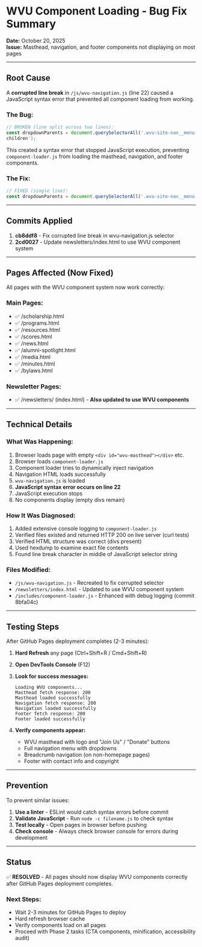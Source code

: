 # WVU Component Loading - Bug Fix Summary

**Date:** October 20, 2025  
**Issue:** Masthead, navigation, and footer components not displaying on most pages

---

## Root Cause

A **corrupted line break** in `/js/wvu-navigation.js` (line 22) caused a JavaScript syntax error that prevented all component loading from working.

### The Bug:
```javascript
// BROKEN (line split across two lines):
const dropdownParents = document.querySelectorAll('.wvu-site-nav__menu-item-has-
children');
```

This created a syntax error that stopped JavaScript execution, preventing `component-loader.js` from loading the masthead, navigation, and footer components.

### The Fix:
```javascript
// FIXED (single line):
const dropdownParents = document.querySelectorAll('.wvu-site-nav__menu-item-has-children');
```

---

## Commits Applied

1. **cb8ddf8** - Fix corrupted line break in wvu-navigation.js selector
2. **2cd0027** - Update newsletters/index.html to use WVU component system

---

## Pages Affected (Now Fixed)

All pages with the WVU component system now work correctly:

### Main Pages:
- ✅ /scholarship.html
- ✅ /programs.html  
- ✅ /resources.html
- ✅ /scores.html
- ✅ /news.html
- ✅ /alumni-spotlight.html
- ✅ /media.html
- ✅ /minutes.html
- ✅ /bylaws.html

### Newsletter Pages:
- ✅ /newsletters/ (index.html) - **Also updated to use WVU components**

---

## Technical Details

### What Was Happening:
1. Browser loads page with empty `<div id="wvu-masthead"></div>` etc.
2. Browser loads `component-loader.js`
3. Component loader tries to dynamically inject navigation
4. Navigation HTML loads successfully
5. `wvu-navigation.js` is loaded
6. **JavaScript syntax error occurs on line 22**
7. JavaScript execution stops
8. No components display (empty divs remain)

### How It Was Diagnosed:
1. Added extensive console logging to `component-loader.js`
2. Verified files existed and returned HTTP 200 on live server (curl tests)
3. Verified HTML structure was correct (divs present)
4. Used hexdump to examine exact file contents
5. Found line break character in middle of JavaScript selector string

### Files Modified:
- `/js/wvu-navigation.js` - Recreated to fix corrupted selector
- `/newsletters/index.html` - Updated to use WVU component system
- `/includes/component-loader.js` - Enhanced with debug logging (commit 8bfa04c)

---

## Testing Steps

After GitHub Pages deployment completes (2-3 minutes):

1. **Hard Refresh** any page (Ctrl+Shift+R / Cmd+Shift+R)
2. **Open DevTools Console** (F12)
3. **Look for success messages:**
   ```
   Loading WVU components...
   Masthead fetch response: 200
   Masthead loaded successfully
   Navigation fetch response: 200
   Navigation loaded successfully
   Footer fetch response: 200
   Footer loaded successfully
   ```

4. **Verify components appear:**
   - WVU masthead with logo and "Join Us" / "Donate" buttons
   - Full navigation menu with dropdowns
   - Breadcrumb navigation (on non-homepage pages)
   - Footer with contact info and copyright

---

## Prevention

To prevent similar issues:

1. **Use a linter** - ESLint would catch syntax errors before commit
2. **Validate JavaScript** - Run `node -c filename.js` to check syntax
3. **Test locally** - Open pages in browser before pushing
4. **Check console** - Always check browser console for errors during development

---

## Status

✅ **RESOLVED** - All pages should now display WVU components correctly after GitHub Pages deployment completes.

### Next Steps:
- Wait 2-3 minutes for GitHub Pages to deploy
- Hard refresh browser cache
- Verify components load on all pages
- Proceed with Phase 2 tasks (CTA components, minification, accessibility audit)

